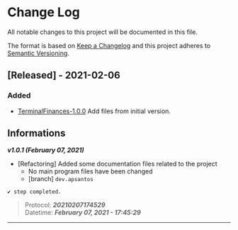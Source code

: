 # Change Log

All notable changes to this project will be documented in this file.

The format is based on [Keep a Changelog](http://keepachangelog.com/)
and this project adheres to [Semantic Versioning](http://semver.org/).

## [Released] - 2021-02-06

### Added

- [TerminalFinances-1.0.0](https://github.com/terroo/terminal-finances)
  Add files from initial version.

## Informations

**_v1.0.1 (February 07, 2021)_**

- [Refactoring] Added some documentation files related to the project
  - No main program files have been changed
  - [branch] `dev.apsantos`

`✔ step completed.`

> Protocol: **_20210207174529_** \
> Datetime: **_February 07, 2021 - 17:45:29_**

---
